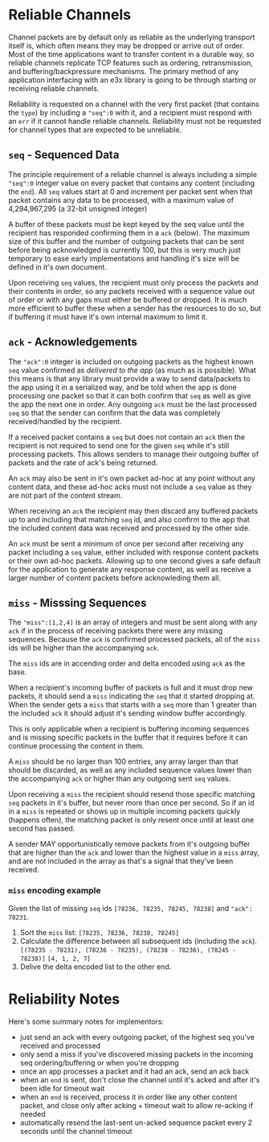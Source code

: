 Reliable Channels
=================

Channel packets are by default only as reliable as the underlying transport itself is, which often means they may be dropped or arrive out of order.  Most of the time applications want to transfer content in a durable way, so reliable channels replicate TCP features such as ordering, retransmission, and buffering/backpressure mechanisms. The primary method of any application interfacing with an e3x library is going to be through starting or receiving reliable channels.

Reliability is requested on a channel with the very first packet (that contains the `type`) by including a `"seq":0` with it, and a recipient must respond with an `err` if it cannot handle reliable channels.  Reliability must not be requested for channel types that are expected to be unreliable.

## `seq` - Sequenced Data

The principle requirement of a reliable channel is always including a simple `"seq":0` integer value on every packet that contains any content (including the `end`). All `seq` values start at 0 and increment per packet sent when that packet contains any data to be processed, with a maximum value of 4,294,967,295 (a 32-bit unsigned integer)

A buffer of these packets must be kept keyed by the seq value until the recipient has responded
confirming them in a `ack` (below). The maximum size of this buffer and the number of outgoing packets that can be sent before being acknowledged is currently 100, but this is very much just temporary to ease early implementations and handling it's size will be defined in it's own document.

Upon receiving `seq` values, the recipient must only process the packets and their contents in order, so any packets received with a sequence value out of order or with any gaps must either be buffered or dropped.  It is much more efficient to buffer these when a sender has the resources to do so, but if buffering it must have it's own internal maximum to limit it.

## `ack` - Acknowledgements

The `"ack":0` integer is included on outgoing packets as the highest known `seq` value confirmed as *delivered to the app* (as much as is possible). What this means is that any library must provide a way to send data/packets to the app using it in a serialized way, and be told when the app is done processing one packet so that it can both confirm that `seq` as well as give the app the next one in order. Any outgoing `ack` must be the last processed `seq` so that the sender can confirm that the data was completely received/handled by the recipient.

If a received packet contains a `seq` but does not contain an `ack` then the recipient is not required to send one for the given `seq` while it's still processing packets.  This allows senders to manage their outgoing buffer of packets and the rate of ack's being returned.

An `ack` may also be sent in it's own packet ad-hoc at any point without any content data, and these ad-hoc acks must not include a `seq` value as they are not part of the content stream.

When receiving an `ack` the recipient may then discard any buffered packets up to and including that matching `seq` id, and also confirm to the app that the included content data was received and processed by the other side.

An `ack` must be sent a minimum of once per second after receiving any packet including a `seq` value, either included with response content packets or their own ad-hoc packets.  Allowing up to one second gives a safe default for the application to generate any response content, as well as receive a larger number of content packets before acknowleding them all.

## `miss` - Misssing Sequences

The `"miss":[1,2,4]` is an array of integers and must be sent along with any `ack` if in the process of receiving packets there were any missing sequences.  Because the `ack` is confirmed processed packets, all of the `miss` ids will be higher than the accompanying `ack`.

The `miss` ids are in accending order and delta encoded using `ack` as the base.

When a recipient's incoming buffer of packets is full and it must drop new packets, it should send a `miss` indicating the `seq` that it started dropping at.  When the sender gets a `miss` that starts with a `seq` more than 1 greater than the included `ack` it should adjust it's sending window buffer accordingly.

This is only applicable when a recipient is buffering incoming sequences and is missing specific packets in the buffer that it requires before it can continue processing the content in them.

A `miss` should be no larger than 100 entries, any array larger than that should be discarded, as well as any included sequence values lower than the accompanying `ack` or higher than any outgoing sent `seq` values.

Upon receiving a `miss` the recipient should resend those specific matching `seq` packets in it's buffer, but never more than once per second. So if an id in a `miss` is repeated or shows up in multiple incoming packets quickly (happens often), the matching packet is only resent once until at least one second has passed.

A sender MAY opportunistically remove packets from it's outgoing buffer that are higher than the `ack` and lower than the highest value in a `miss` array, and are not included in the array as that's a signal that they've been received.

### `miss` encoding example

Given the list of missing `seq` ids `[78236, 78235, 78245, 78238]` and `"ack": 78231`.

1. Sort the `miss` list:
   `[78235, 78236, 78238, 78245]`
2. Calculate the difference between all subsequent ids (including the `ack`).
   `[(78235 - 78231), (78236 - 78235), (78238 - 78236), (78245 - 78238)]`
   `[4, 1, 2, 7]`
3. Delive the delta encoded list to the other end.



# Reliability Notes

Here's some summary notes for implementors:

* just send an ack with every outgoing packet, of the highest seq you've received and processed
* only send a miss if you've discovered missing packets in the incoming seq ordering/buffering or when you're dropping
* once an app processes a packet and it had an ack, send an ack back
* when an `end` is sent, don't close the channel until it's acked and after it's been idle for timeout wait
* when an `end` is received, process it in order like any other content packet, and close only after acking + timeout wait to allow re-acking if needed
* automatically resend the last-sent un-acked sequence packet every 2 seconds until the channel timeout
